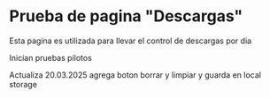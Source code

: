 <h1>Prueba de pagina "Descargas"</h1>

<p> Esta pagina es utilizada para llevar el control de descargas por dia</p>

<p> Inician pruebas pilotos </p>

<p> Actualiza 20.03.2025 agrega boton borrar y limpiar y guarda en local storage</p>
